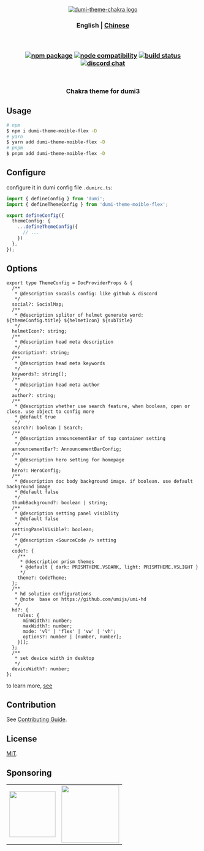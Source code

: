 <p align="center">
  <a href="https://dumi-chakra.deno.dev" target="_blank" rel="noopener noreferrer">
    <img style="max-width: 100%" src="https://cdn.jsdelivr.net/gh/innocces/dumi-theme-chakra/src/media/dumi-theme-chakra.png" alt="dumi-theme-chakra logo" />
  </a>
  <br />
  <h3 align="center">
  <span>
    <a>English</a> |
    <a href="./README.CN.md">Chinese</a>
  </span>
  <h3>
</p>
<br />
<p align="center">
  <a href="https://www.npmjs.com/package/dumi-theme-chakra"><img src="https://img.shields.io/npm/v/dumi-theme-chakra" alt="npm package"></a>
  <a href="https://nodejs.org/en/about/releases/"><img src="https://img.shields.io/node/v/dumi-theme-chakra" alt="node compatibility"></a>
  <a href="https://github.com/innocces/dumi-theme-chakra/actions/workflows/deploy-deno.yml"><img src="https://github.com/innocces/dumi-theme-chakra/actions/workflows/deploy-deno.yml/badge.svg?branch=main" alt="build status"></a>
  <a href="https://discord.gg/N82HK72uJk"><img src="https://img.shields.io/badge/chat-discord-blue?style=flat&logo=discord" alt="discord chat"></a>
</p>
<br />
<div align="center">
  <p>Chakra theme for dumi3<p>
</div>

## Usage

```bash
# npm
$ npm i dumi-theme-moible-flex -D
# yarn
$ yarn add dumi-theme-moible-flex -D
# pnpm
$ pnpm add dumi-theme-moible-flex -D
```

## Configure

configure it in dumi config file `.dumirc.ts`:

```ts
import { defineConfig } from 'dumi';
import { defineThemeConfig } from 'dumi-theme-moible-flex';

export defineConfig({
  themeConfig: {
    ...defineThemeConfig({
      // ...
    })
  },
});
```

## Options

```tsx
export type ThemeConfig = DocProviderProps & {
  /**
   * @description socails config: like github & discord
   */
  social?: SocialMap;
  /**
   * @description splitor of helmet generate word: ${themeConfig.title} ${helmetIcon} ${subTitle}
   */
  helmetIcon?: string;
  /**
   * @description head meta description
   */
  description?: string;
  /**
   * @description head meta keywords
   */
  keywords?: string[];
  /**
   * @description head meta author
   */
  author?: string;
  /**
   * @description whether use search feature, when boolean, open or close. use object to config more
   * @default true
   */
  search?: boolean | Search;
  /**
   * @description announcementBar of top container setting
   */
  announcementBar?: AnnouncementBarConfig;
  /**
   * @description hero setting for homepage
   */
  hero?: HeroConfig;
  /**
   * @description doc body background image. if boolean. use default background image
   * @default false
   */
  thumbBackground?: boolean | string;
  /**
   * @description setting panel visiblity
   * @default false
   */
  settingPanelVisible?: boolean;
  /**
   * @description <SourceCode /> setting
   */
  code?: {
    /**
     * @description prism themes
     * @default { dark: PRISMTHEME.VSDARK, light: PRISMTHEME.VSLIGHT }
     */
    theme?: CodeTheme;
  };
  /**
   * hd solution configurations
   * @note  base on https://github.com/umijs/umi-hd
   */
  hd?: {
    rules: {
      minWidth?: number;
      maxWidth?: number;
      mode: 'vl' | 'flex' | 'vw' | 'vh';
      options?: number | [number, number];
    }[];
  };
  /**
   * set device width in desktop
   */
  deviceWidth?: number;
};
```

to learn more, [see](./src/types.ts)

## Contribution

See [Contributing Guide](CONTRIBUTING.md).

## License

[MIT](LICENSE).

## Sponsoring

<table>
  <tr align="center">
    <td>
      <a href="https://www.buymeacoffee.com/innocces" target="_blank">
        <img width="120" src="https://api.iconify.design/simple-icons:buymeacoffee.svg">
      </a>
    </td>
    <td>
      <a href="https://afdian.net/a/innocces" target="_blank">
        <img width="150" src="https://cdn.jsdelivr.net/gh/innocces/DrawingBed/2022-12-04/1670124736895-afdian.png">
      </a>
    </td>
  </tr>
</table>
